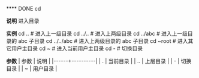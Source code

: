 **** DONE cd

**说明**
  进入目录

**实例**
    cd ..        # 进入上一级目录
    cd ../..     # 进入上两级目录
    cd ../abc    # 进入上一级目录的 abc 子目录
    cd ../../abc # 进入上两级目录的 abc 子目录
    cd ~root     # 进入其它用户主目录
    cd ~         # 进入当前用户主目录
    cd -         # 切换目录

**参数**
    | 参数 | 说明     |
    |------+----------|
    | .    | 当前目录 |
    | ..   | 上层目录 |
    | -    | 切换目录 |
    | ~    | 用户目录 |